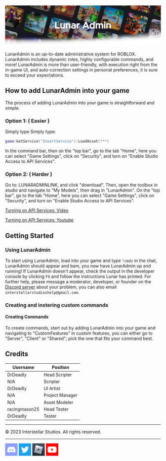 ![Screenshot](https://raw.githubusercontent.com/InterstellarStudios/LunarAdmin/main/extra/images/LunarAdminFadeBack.png)

LunarAdmin is an up-to-date administrative system for ROBLOX. LunarAdmin includes dynamic roles, highly configurable commands, and more! LunarAdmin is more than user-friendly, with execution right from the in-game UI, and auto-correction settings in personal preferences, it is sure to exceed your expectations.

## How to add LunarAdmin into your game

The process of adding LunarAdmin into your game is straightforward and simple.

### Option 1: ( Easier )
Simply type
Simply type:
```lua 
game:GetService("InsertService"):LoadAsset(***)
```
In the command bar, then on the "top bar", go to the tab "Home", here you can select "Game Settings", click on "Security", and turn on "Enable Studio Access to API Services".

### Option 2: ( Harder )

Go to: LUNARADMINLINK, and click "download". Then, open the toolbox in studio and navigate to "My Models", then drag in "LunarAdmin".
On the "top bar", go to the tab "Home", here you can select "Game Settings", click on "Security", and turn on "Enable Studio Access to API Services".

[Turning on API Services: Video](https://raw.githubusercontent.com/InterstellarStudios/LunarAdmin/main/extra/videos/VideoTutorial.mp4)

[Turning on API Services: Youtube](https://www.youtube.com/watch?v=3q9dORz8yk0)

## Getting Started
### Using LunarAdmin
To start using LunarAdmin, load into your game and type ```!cmds``` in the chat, LunarAdmin should appear and bam, you now have LunarAdmin up and running!
If LunarAdmin doesn't appear, check the output in the developer console by clicking ```F9``` and follow the instructions Lunar has printed. 
For further help, please message a moderator, developer, or founder on the [Discord server](https://discord.gg/6EhZfBWxVF) about your problem, you can also email ```interstellarstudioshelp@gmail.com```.
### Creating and instering custom commands
#### Creating Commands
To create commands, start out by adding LunarAdmin into your game and navigating to "CustomFeatures" in custom features, you can either go to "Server", "Client" or "Shared"; pick the one that fits your command best.

## Credits
| Username | Position |
| --- | --- |
| DrDeadIy | Head Scripter |
| N/A | Scripter |
| DrDeadIy | UI Artist |
| N/A | Project Manager |
| N/A | Asset Modeler |
| racingmason25 | Head Tester |
| DrDeadIy | Tester | 

---

© 2023 Interstellar Studios. All rights reserved.

---

<a href="https://discord.gg/6EhZfBWxVF"><img src="https://raw.githubusercontent.com/InterstellarStudios/LunarAdmin/main/extra/images/Discord.jpg" alt="Discord" style="width:40px;height:40px;"></a>   <a href="https://twitter.com/Interstell51188"><img
src="https://raw.githubusercontent.com/InterstellarStudios/LunarAdmin/main/extra/images/Twitter.jpg" alt="Twitter" style="width:40px;height:40px;"></a>   <a href="https://www.roblox.com/groups/17339892"><img
src="https://raw.githubusercontent.com/InterstellarStudios/LunarAdmin/main/extra/images/Roblox.jpg" alt="Roblox" style="width:40px;height:40px;"></a>   <a href="https://www.youtube.com/channel/UCdeRSp_3uEfX12GI7IIVakw"><img
src="https://raw.githubusercontent.com/InterstellarStudios/LunarAdmin/main/extra/images/Youtube.jpg" alt="Youtube" style="width:40px;height:40px;"></a>
